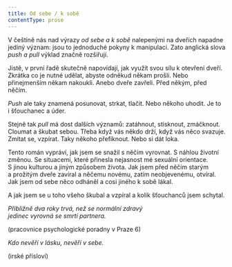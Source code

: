 ```yaml
---
title: Od sebe / k sobě
contentType: prose
---
```


  

V češtině nás nad výrazy _od sebe a k sobě_ nalepenými na dveřích napadne jediný význam: jsou to jednoduché pokyny k manipulaci. Zato anglická slova _push_ _a_ _pull_ výklad značně rozšiřují.

Jistě, v první řadě skutečně napovídají, jak využít svou sílu k ote­vření dveří. Zkrátka co je nutné udělat, abyste odněkud někam prošli. Nebo přinejmenším někam nakoukli. Anebo dveře zavřeli. Před někým, před něčím.

_Push_ ale taky znamená posunovat, strkat, tlačit. Nebo někoho uhodit. Je to i šťouchanec a úder.

Stejně tak _pull_ má dost dalších významů: zatáhnout, stisknout, zmáčknout. Cloumat a škubat sebou. Třeba když vás někdo drží, když vás něco svazuje. Zmítat se, vzpírat. Taky někoho přefiknout. Nebo si dát loka.

Tento román vypráví, jak jsem se snažil s něčím vyrovnat. S náhlou životní změnou. Se situacemi, které přinesla nejasnost mé sexuální orientace. S jinou kulturou a jiným způsobem života. Jak jsem před něčím starým a prožitým dveře zavíral a něčemu novému, zatím neobjevenému, otvíral. Jak jsem od sebe něco odháněl a cosi jiného k sobě lákal.

A jak jsem se u toho všeho škubal a vzpíral a kolik šťouchanců jsem schytal.

_Přibližně dva roky trvá, než se normální zdravý  
jedinec vyrovná se smrtí partnera._

(pracovnice psychologické poradny v Praze 6)

_Kdo nevěří v lásku, nevěří v sebe._

(irské přísloví)
